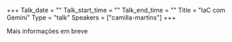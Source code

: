 +++
Talk_date = ""
Talk_start_time = ""
Talk_end_time = ""
Title = "IaC com Gemini"
Type = "talk"
Speakers = ["camilla-martins"]
+++

Mais informações em breve
